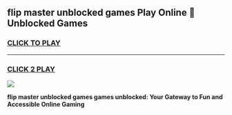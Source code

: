 
## flip master unblocked games Play Online 👋 Unblocked Games
<h3>
<a href="https://premium.freeplayer.one?title=flip_master_unblocked_games&ref=19F">CLICK TO PLAY</a></h3>
<hr>

<h3>
<a href="https://premium.freeplayer.one?title=flip_master_unblocked_games&ref=19F">CLICK 2 PLAY</a>
  
</h3>

<a href="https://premium.freeplayer.one?title=flip_master_unblocked_games&ref=19F"><img src="https://clearcache.store/games.png"></a>


**flip master unblocked games games unblocked: Your Gateway to Fun and Accessible Online Gaming**
